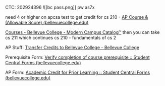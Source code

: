 
CTC: 202924396
![[bc pass.png]]
pw as7x

need 4 or higher on apcsa test to get credit for cs 210 - [AP Course & (Allowable Score) (bellevuecollege.edu)](https://www.bellevuecollege.edu/wp-content/uploads/2024/02/Advanced-Placement-AP-Chart.pdf)

[Courses - Bellevue College - Modern Campus Catalog™](https://catalog.bellevuecollege.edu/content.php?filter%5B27%5D=-1&filter%5B29%5D=&filter%5Bkeyword%5D=cs&filter%5B32%5D=1&filter%5Bcpage%5D=1&cur_cat_oid=12&expand=&navoid=595&search_database=Filter#acalog_template_course_filter)
then you can take cs 211 which continues cs 210 - fundamentals of cs 2

AP Stuff:
[Transfer Credits to Bellevue College - Bellevue College](https://www.bellevuecollege.edu/admissions-aid/process/transfer/#start-transfer)

Prerequisite Form:
[Verify completion of course prerequisite :: Student Central Forms (bellevuecollege.edu)](https://forms.bellevuecollege.edu/studentcentral/prereq-check/)

AP Form:
[Academic Credit for Prior Learning :: Student Central Forms (bellevuecollege.edu)](https://forms.bellevuecollege.edu/studentcentral/transfer-exams-certifications-and-military-credits/?_gl=1*1b1t1ap*_gcl_au*MTUyOTcxMTM5LjE3MTg2NjY4OTI.*_ga*MTQxNDExNjQwNi4xNzE4NjY2ODky*_ga_D205WT30XL*MTcxODY2Njg5Mi4xLjEuMTcxODY2NzMzNS42MC4wLjU5NDEzMTI3)
